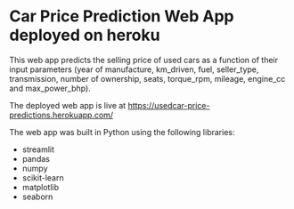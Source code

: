 # Car Price Prediction Web App deployed on heroku

This web app predicts the selling price of used cars as a function of their input parameters (year of manufacture, km_driven, fuel, seller_type, transmission, number of ownership, seats, torque_rpm, mileage, engine_cc and max_power_bhp).

The deployed web app is live at https://usedcar-price-predictions.herokuapp.com/

The web app was built in Python using the following libraries:

- streamlit
- pandas
- numpy
- scikit-learn
- matplotlib
- seaborn
